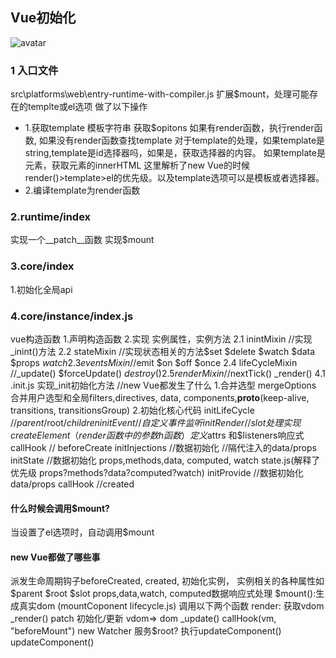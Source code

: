 ## Vue初始化
![avatar](https://p4.ssl.qhimg.com/t01ba2c27db54e48156.png)
### 1 入口文件
src\platforms\web\entry-runtime-with-compiler.js
扩展$mount，处理可能存在的templte或el选项 做了以下操作
- 1.获取template 模板字符串
获取$opitons 如果有render函数，执行render函数, 如果没有render函数查找template
对于template的处理，如果template是string,template是id选择器吗，如果是，获取选择器的内容。
如果template是元素，获取元素的innerHTML
这里解析了new Vue的时候render()>template>el的优先级。以及template选项可以是模板或者选择器。
- 2.编译template为render函数

### 2.runtime/index
实现一个__patch__函数
实现$mount

### 3.core/index
1.初始化全局api

### 4.core/instance/index.js
vue构造函数
1.声明构造函数
2.实现 实例属性，实例方法
	2.1 inintMixin  //实现_inint()方法
	2.2 stateMixin   //实现状态相关的方法$set $delete $watch $data $props $watch
	2.3 eventsMixin  //$emit $on $off $once
	2.4 lifeCycleMixin //_update() $forceUpdate() $destroy()
	2.5 renderMixin //$nextTick() _render()
4.1 .init.js
实现_init初始化方法 //new Vue都发生了什么
1.合并选型 mergeOptions  合并用户选型和全局filters,directives, data, components,__proto__(keep-alive, transitions, transitionsGroup) 
2.初始化核心代码
  initLifeCycle //$parent /$root/$children
  initEvent //自定义事件监听
  initRender //slot处理 实现createElement （render函数中的参数h函数）定义$attrs 和$listeners响应式
  callHook // beforeCreate
  initInjections //数据初始化 //隔代注入的data/props
  initState //数据初始化 props,methods,data, computed, watch state.js(解释了优先级 props?methods?data?computed?watch) 
  initProvide //数据初始化  data/props
  callHook //created
  
####  什么时候会调用$mount?
当设置了el选项时，自动调用$mount
#### new Vue都做了哪些事
派发生命周期钩子beforeCreated, created, 初始化实例， 实例相关的各种属性如$parent $root $slot props,data,watch, computed数据响应式处理
$mount():生成真实dom (mountCoponent lifecycle.js) 调用以下两个函数
render: 获取vdom _render()
patch 初始化/更新 vdom=> dom _update()
callHook(vm, "beforeMount")
new Watcher 服务$root? 执行updateComponent()
updateComponent()
